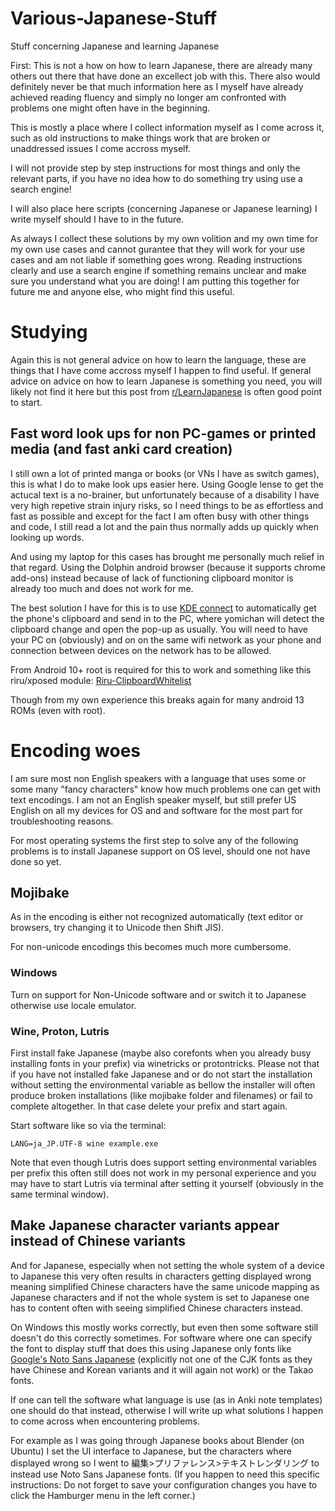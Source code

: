 # Various-Japanese-Stuff
Stuff concerning Japanese and learning Japanese

First: This is not a how on how to learn Japanese, there are already many others out there that have done an excellect job with this.
There also would definitely never be that much information here as I myself have already achieved reading fluency and simply no longer am confronted with problems one might often have in the beginning.

This is mostly a place where I collect information myself as I come across it, such as old instructions to make things work that are broken or unaddressed issues I come accross myself.

I will not provide step by step instructions for most things and only the relevant parts, if you have no idea how to do something try using use a search engine!

I will also place here scripts (concerning Japanese or Japanese learning) I write myself should I have to in the future.

As always I collect these solutions by my own volition and my own time for my own use cases and cannot gurantee that they will work for your use cases and am not liable if something goes wrong.
Reading instructions clearly and use a search engine if something remains unclear and make sure you understand what you are doing!
I am putting this together for future me and anyone else, who might find this useful.

# Studying

Again this is not general advice on how to learn the language, these are things that I have come accross myself I happen to find useful.
If general advice on advice on how to learn Japanese is something you need, you will likely not find it here but this post from [r/LearnJapanese](https://www.reddit.com/r/LearnJapanese/wiki/index/startersguide/) is often good point to start.

## Fast word look ups for non PC-games or printed media (and fast anki card creation)
I still own a lot of printed manga or books (or VNs I have as switch games), this is what I do to make look ups easier here.
Using Google lense to get the actucal text is a no-brainer, but unfortunately because of a disability I have very high repetive strain injury risks, so I need things to be as effortless and fast as possible and except for the fact I am often busy with other things and code, I still read a lot and the pain thus normally adds up quickly when looking up words. 

And using my laptop for this cases has brought me personally much relief in that regard.
Using the Dolphin android browser (because it supports chrome add-ons) instead because of lack of functioning clipboard monitor is already too much and does not work for me.

The best solution I have for this is to use [KDE connect](https://kdeconnect.kde.org/) to automatically get the phone's clipboard and send in to the PC, where yomichan will detect the clipboard change and open the pop-up as usually. You will need to have your PC on (obviously) and on on the same wifi network as your phone and connection between devices on the network has to be allowed.

From Android 10+ root is required for this to work and something like this riru/xposed module: [Riru-ClipboardWhitelist](https://github.com/Kr328/Riru-ClipboardWhitelist) 

Though from my own experience this breaks again for many android 13 ROMs (even with root).

# Encoding woes

I am sure most non English speakers with a language that uses some or some many "fancy characters" know how much problems one can get with text encodings.
I am not an English speaker myself, but still prefer US English on all my devices for OS and and software for the most part for troubleshooting reasons.

For most operating systems the first step to solve any of the following problems is to install Japanese support on OS level, should one not have done so yet.

## Mojibake

As in the encoding is either not recognized automatically (text editor or browsers, try changing it to Unicode then Shift JIS).

For non-unicode encodings this becomes much more cumbersome.

### Windows
Turn on support for Non-Unicode software and or switch it to Japanese otherwise use locale emulator.

### Wine, Proton, Lutris
First install fake Japanese (maybe also corefonts when you already busy installing fonts in your prefix) via winetricks or protontricks.
Please not that if you have not installed fake Japanese and or do not start the installation without setting the environmental variable as bellow the installer will often produce broken installations (like mojibake folder and filenames) or fail to complete altogether. In that case delete your prefix and start again.

Start software like so via the terminal: 
```
LANG=ja_JP.UTF-8 wine example.exe
```
Note that even though Lutris does support setting environmental variables per prefix this often still does not work in my personal experience and you may have to start Lutris via terminal after setting it yourself (obviously in the same terminal window).

## Make Japanese character variants appear instead of Chinese variants
And for Japanese, especially when not setting the whole system of a device to Japanese this very often results in characters getting displayed wrong meaning simplified Chinese characters have the same unicode mapping as Japanese characters and if not the whole system is set to Japanese one has to content often with seeing simplified Chinese characters instead. 

On Windows this mostly works correctly, but even then some software still doesn't do this correctly sometimes. 
For software where one can specify the font to display stuff that does this using Japanese only fonts like [Google's Noto Sans Japanese](https://fonts.google.com/noto/specimen/Noto+Sans+JP) (explicitly not one of the CJK fonts as they have Chinese and Korean variants and it will again not work) or the Takao fonts.

If one can tell the software what language is use (as in Anki note templates) one should do that instead, otherwise I will write up what solutions I happen to come across when encountering problems.

For example as I was going through Japanese books about Blender (on Ubuntu) I set the UI interface to Japanese, but the characters where displayed wrong so I went to 編集>プリファレンス>テキストレンダリング to instead use Noto Sans Japanese fonts. (If you happen to need this specific instructions: Do not forget to save your configuration changes you have to click the Hamburger menu in the left corner.)
